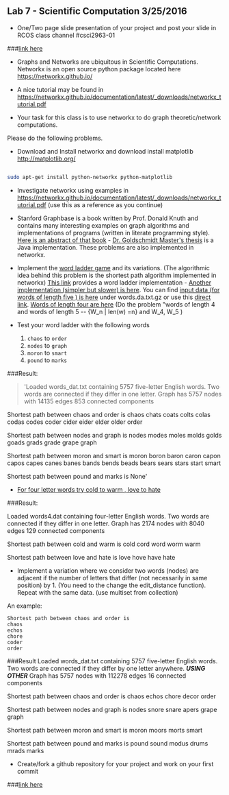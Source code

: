 ## Lab 7 - Scientific Computation 3/25/2016

- One/Two page slide presentation of your project and post your slide in RCOS class channel #csci2963-01

###[link here](https://docs.google.com/presentation/d/19yFc4ZK7H81wID0rD5aqw-f_UnLK0qGLjN7Kk4QWxYo/edit?usp=sharing)

- Graphs and Networks are ubiquitous in Scientific Computations. Networkx is an open source python package located here https://networkx.github.io/

- A nice tutorial may be found in https://networkx.github.io/documentation/latest/_downloads/networkx_tutorial.pdf

- Your task for this class is to use networkx to do graph theoretic/network computations.

Please do the following problems.

- Download and Install networkx and download install matplotlib http://matplotlib.org/ 

```bash

sudo apt-get install python-networkx python-matplotlib

```

- Investigate networkx using examples in https://networkx.github.io/documentation/latest/_downloads/networkx_tutorial.pdf (use this as a reference as you continue)

- Stanford Graphbase is a book written by Prof. Donald Knuth and contains many interesting examples on graph algorithms and implementations of programs (written in literate programming style). [Here is an abstract of that book](http://tex.loria.fr/sgb/abstract.pdf) - [Dr. Goldschmidt Master's thesis](http://www.cs.rpi.edu/research/groups/pb/jgb/Masters.pdf) is a Java implementation.  These problems are also implemented in networkx.

- Implement the [word ladder game]( https://en.wikipedia.org/wiki/Word_ladder) and its variations. (The algorithmic idea behind this
problem is the shortest path algorithm implemented in networkx) [This link](https://github.com/networkx/networkx/blob/master/examples/graph/words.py) provides  a word ladder implementation - [Another implementation (simpler but slower) is here](http://www.csie.ntu.edu.tw/~azarc/sna/networkx/examples/graph/words.py). You can find 
[input data (for words of length five ) is here]( https://www.csie.ntu.edu.tw/~azarc/sna/networkx/examples/graph/) under words.da.txt.gz or use this [direct link]( http://www.cs.rpi.edu/research/groups/pb/jgb/java/words.dat).
[Words of length four are here](http://www.cs.rpi.edu/research/groups/pb/jgb/java/words4.dat) (Do the problem  "words of length 4 and words of length 5 --  {W_n | len(w) =n} and W_4, W_5 )


- Test your word ladder with the following words
    1.   `chaos` to `order`
    2.   `nodes` to `graph`
    3.   `moron` to `smart`
    4.   `pound` to `marks`


###Result:
>'Loaded words_dat.txt containing 5757 five-letter English words.
Two words are connected if they differ in one letter.
Graph has 5757 nodes with 14135 edges
853 connected components
>
>
Shortest path between chaos and order is
chaos
chats
coats
colts
colas
codas
codes
coder
cider
eider
elder
older
order

>
>
Shortest path between nodes and graph is
nodes
modes
moles
molds
golds
goads
grads
grade
grape
graph

>
>
Shortest path between moron and smart is
moron
boron
baron
caron
capon
capos
capes
canes
banes
bands
bends
beads
bears
sears
stars
start
smart
>
>
Shortest path between pound and marks is
None'
>


-   [For four letter words try 
cold to warm , love to hate]( http://wordplay.blogs.nytimes.com/2013/06/19/climb-the-ladder/ )

###Result:
>
Loaded words4.dat containing four-letter English words.
Two words are connected if they differ in one letter.
Graph has 2174 nodes with 8040 edges
129 connected components
>
>
Shortest path between cold and warm is
cold
cord
word
worm
warm
>
>
Shortest path between love and hate is
love
hove
have
hate
>

-  Implement a variation where we consider two words (nodes) are adjacent if the number of letters that differ (not necessarily in same position) by 1. (You need to the change the edit_distance function). Repeat with the same data.
(use multiset from collection)

An example:
```
Shortest path between chaos and order is
chaos
echos
chore
coder
order
```

> 
###Result
Loaded words_dat.txt containing 5757 five-letter English words.
Two words are connected if they differ by one letter anywhere.
 ***USING OTHER***
Graph has 5757 nodes with 112278 edges
16 connected components
>
>
Shortest path between chaos and order is
chaos
echos
chore
decor
order
>
>
Shortest path between nodes and graph is
nodes
snore
snare
apers
grape
graph
>
>
Shortest path between moron and smart is
moron
moors
morts
smart
>
>
Shortest path between pound and marks is
pound
sound
modus
drums
mrads
marks
>




- Create/fork a github repository for your project and work on your first commit

###[link here](https://github.com/SeanWaclawik/courseproject.git)
